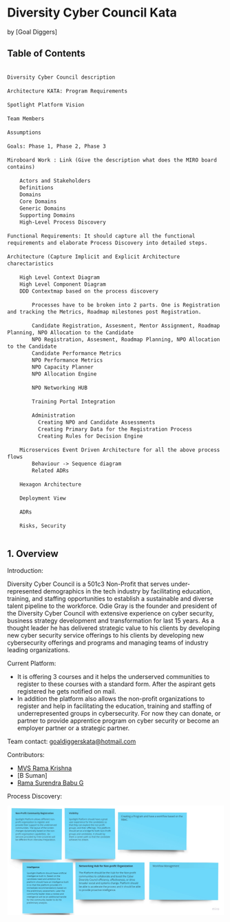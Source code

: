 # Diversity Cyber Council Kata

by [Goal Diggers]

## Table of Contents

```

Diversity Cyber Council description

Architecture KATA: Program Requirements

Spotlight Platform Vision

Team Members

Assumptions

Goals: Phase 1, Phase 2, Phase 3

Miroboard Work : Link (Give the description what does the MIRO board contains)
	
	Actors and Stakeholders
	Definitions
	Domains
	Core Domains
	Generic Domains
	Supporting Domains
	High-Level Process Discovery

Functional Requirements: It should capture all the functional requirements and elaborate Process Discovery into detailed steps.

Architecture (Capture Implicit and Explicit Architecture charectaristics 

	High Level Context Diagram	
	High Level Component Diagram	
	DDD Contextmap based on the process discovery
		
		Processes have to be broken into 2 parts. One is Registration and tracking the Metrics, Roadmap milestones post Registration.
				
		Candidate Registration, Assesment, Mentor Assignment, Roadmap Planning, NPO Allocation to the Candidate
		NPO Registration, Assesment, Roadmap Planning, NPO Allocation to the Candidate
		Candidate Performance Metrics
		NPO Performance Metrics
		NPO Capacity Planner
		NPO Allocation Engine		
		
		NPO Networking HUB		
		
		Training Portal Integration
		
		Administration
		  Creating NPO and Candidate Assessments
		  Creating Primary Data for the Registration Process
		  Creating Rules for Decision Engine
		  			
	Microservices Event Driven Architecture for all the above process flows
		Behaviour -> Sequence diagram
		Related ADRs
		
	Hexagon Architecture
	
	Deployment View
	
	ADRs
	
	Risks, Security
	
```

## 1. Overview

Introduction:

Diversity Cyber Council is a 501c3 Non-Profit that serves under-represented demographics in the tech industry by facilitating education, training, and staffing opportunities to establish a sustainable and diverse talent pipeline to the workforce. Odie Gray is the founder and president of the Diversity Cyber Council with extensive experience on cyber security, business strategy development and transformation for last 15 years. As a thought leader he has delivered strategic value to his clients by developing new cyber security service offerings to his clients by developing new cybersecurity offerings and programs and managing teams of industry leading organizations.

Current Platform:

* It is offering 3 courses and it helps the underserved communities to register to these courses with a standard form. After the aspirant gets registered he gets notified on mail. 
* In addition the platform also allows the non-profit organizations to register and help in facilitating the education, training and staffing of underrepresented groups in cybersecurity. For now they can donate, or partner to provide apprentice program on cyber security or become an employer partner or a strategic partner.

Team contact: [goaldiggerskata@hotmail.com](mailto:goaldiggerskata@hotmail.com)

Contributors:
* [MVS Rama Krishna](https://www.linkedin.com/in/mvs-ramakrishna-a3a57225/)
* [B Suman]
* [Rama Surendra Babu G](https://www.linkedin.com/in/rama-surendra-babu-g-985a1913/)


Process Discovery:

![Process Discovery](Images/processdiscovery.jpg)
